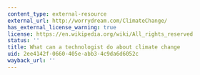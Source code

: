 ```yaml
---
content_type: external-resource
external_url: http://worrydream.com/ClimateChange/
has_external_license_warning: true
license: https://en.wikipedia.org/wiki/All_rights_reserved
status: ''
title: What can a technologist do about climate change
uid: 2ee4142f-0660-405e-abb3-4c9da6d6052c
wayback_url: ''
---
```


